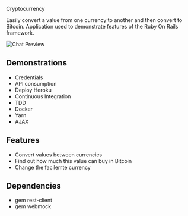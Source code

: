 Cryptocurrency
 
 Easily convert a value from one currency to another and then convert to Bitcoin. Application used to demonstrate features of the Ruby On Rails framework.

![Chat Preview](https://s3.amazonaws.com/club-uploads/uploads/form.png)

## Demonstrations

- Credentials
- API consumption
- Deploy Heroku
- Continuous Integration
- TDD
- Docker
- Yarn
- AJAX

## Features

- Convert values ​​between currencies
- Find out how much this value can buy in Bitcoin
- Change the facilemte currency


## Dependencies

- gem  rest-client
- gem  webmock
